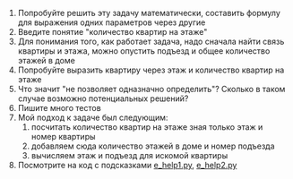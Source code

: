 1. Попробуйте решить эту задачу математически, составить формулу для выражения одних параметров через другие
2. Введите понятие "количество квартир на этаже"
3. Для понимания того, как работает задача, надо сначала найти связь квартиры и этажа,
   можно опустить подъезд и общее количество этажей в доме
4. Попробуйте выразить квартиру через этаж и количество квартир на этаже
5. Что значит "не позволяет одназначно определить"? Сколько в таком случае возможно потенциальных решений?
6. Пишите много тестов
7. Мой подход к задаче был следующим:
   1. посчитать количество квартир на этаже зная только этаж и номер квартиры
   2. добавляем сюда количество этажей в доме и номер подъезда
   3. вычисляем этаж и подъезд для искомой квартиры
8. Посмотрите на код с подсказками [e_help1.py](./e_help1.py), [e_help2.py](./e_help2.py)

